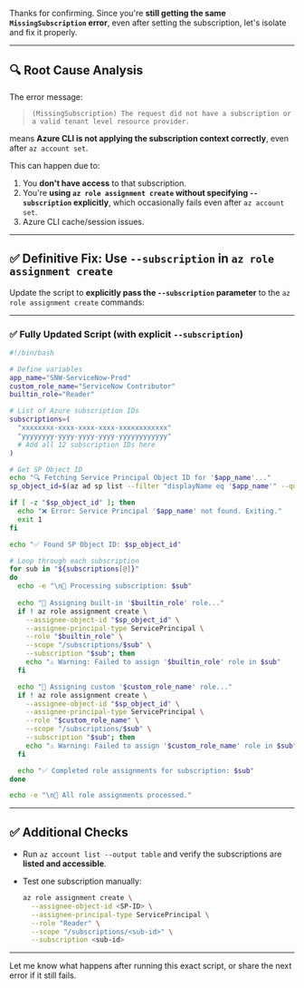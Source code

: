 Thanks for confirming. Since you're **still getting the same `MissingSubscription` error**, even after setting the subscription, let's isolate and fix it properly.

---

## 🔍 **Root Cause Analysis**

The error message:

> `(MissingSubscription) The request did not have a subscription or a valid tenant level resource provider.`

means **Azure CLI is not applying the subscription context correctly**, even after `az account set`.

This can happen due to:

1. You **don't have access** to that subscription.
2. You're **using `az role assignment create` without specifying `--subscription` explicitly**, which occasionally fails even after `az account set`.
3. Azure CLI cache/session issues.

---

## ✅ **Definitive Fix: Use `--subscription` in `az role assignment create`**

Update the script to **explicitly pass the `--subscription` parameter** to the `az role assignment create` commands:

---

### ✅ **Fully Updated Script (with explicit `--subscription`)**

```bash
#!/bin/bash

# Define variables
app_name="SNW-ServiceNow-Prod"
custom_role_name="ServiceNow Contributor"
builtin_role="Reader"

# List of Azure subscription IDs
subscriptions=(
  "xxxxxxxx-xxxx-xxxx-xxxx-xxxxxxxxxxxx"
  "yyyyyyyy-yyyy-yyyy-yyyy-yyyyyyyyyyyy"
  # Add all 12 subscription IDs here
)

# Get SP Object ID
echo "🔍 Fetching Service Principal Object ID for '$app_name'..."
sp_object_id=$(az ad sp list --filter "displayName eq '$app_name'" --query "[0].id" -o tsv)

if [ -z "$sp_object_id" ]; then
  echo "❌ Error: Service Principal '$app_name' not found. Exiting."
  exit 1
fi

echo "✅ Found SP Object ID: $sp_object_id"

# Loop through each subscription
for sub in "${subscriptions[@]}"
do
  echo -e "\n🔄 Processing subscription: $sub"
  
  echo "🔧 Assigning built-in '$builtin_role' role..."
  if ! az role assignment create \
    --assignee-object-id "$sp_object_id" \
    --assignee-principal-type ServicePrincipal \
    --role "$builtin_role" \
    --scope "/subscriptions/$sub" \
    --subscription "$sub"; then
    echo "⚠️ Warning: Failed to assign '$builtin_role' role in $sub"
  fi

  echo "🔧 Assigning custom '$custom_role_name' role..."
  if ! az role assignment create \
    --assignee-object-id "$sp_object_id" \
    --assignee-principal-type ServicePrincipal \
    --role "$custom_role_name" \
    --scope "/subscriptions/$sub" \
    --subscription "$sub"; then
    echo "⚠️ Warning: Failed to assign '$custom_role_name' role in $sub"
  fi

  echo "✅ Completed role assignments for subscription: $sub"
done

echo -e "\n🎉 All role assignments processed."
```

---

## ✅ Additional Checks

* Run `az account list --output table` and verify the subscriptions are **listed and accessible**.
* Test one subscription manually:

  ```bash
  az role assignment create \
    --assignee-object-id <SP-ID> \
    --assignee-principal-type ServicePrincipal \
    --role "Reader" \
    --scope "/subscriptions/<sub-id>" \
    --subscription <sub-id>
  ```

---

Let me know what happens after running this exact script, or share the next error if it still fails.

